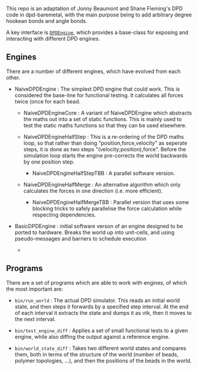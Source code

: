 

This repo is an adaptation of Jonny Beaumont and Shane Fleming's DPD code in
dpd-baremetal, with the main purpose being to add arbitrary degree hookean
bonds and angle bonds. 

A key interface is [`DPDEngine`](include/dpd/core/dpd_engine.hpp), which provides a base-class for exposing and
interacting with different DPD engines.

Engines
-------

There are a number of different engines, which have evolved from each other.

- NaiveDPDEngine : The simplest DPD engine that could work. This is considered the base-line for functional testing. It calculates all forces twice (once
    for each bead.

   - NaiveDPDEngineCore : A variant of NaiveDPDEngine which abstracts the maths out into a set of static functions. This is mainly used to test the static 
   maths functions so that they can be used elsewhere.

   -  NaiveDPDEngineHalfStep : This is a re-ordering of the DPD maths loop, so that
      rather than doing "position,force,velocity" as seperate steps, it is done
      as two steps "(velocity;position),force". Before the simulation loop starts the engine pre-corrects the world backwards by one position step.

      - NaiveDPDEngineHalfStepTBB : A parallel software version.

   -  NaiveDPDEngineHalfMerge : An alternative algorithm which only calculates
      the forces in one direction (i.e. more efficient).

      -  NaiveDPDEngineHalfMergeTBB : Parallel version that uses some blocking
         tricks to safely parallelise the force calculation while respecting
         dependencies.

-  BasicDPDEngine : initial software verson of an engine designed to be
    ported to hardware. Breaks the world up into unit-cells, and using
    pseudo-messages and barriers to schedule execution

    - 

Programs
--------

There are a set of programs which are able to work with engines, of which the most important are:

- `bin/run_world` : The actual DPD simulator. This reads an initial world state,
   and then steps it forwards by a specified step interval. At the end of each
   interval it extracts the state and dumps it as vtk, then it moves to the next interval.

- `bin/test_engine_diff` : Applies a set of small functional tests to a given engine, while also
   diffing the output against a reference engine.

- `bin/world_state_diff` : Takes two different world states and compares them, both in terms of 
  the structure of the world (number of beads, polymer topologies, ...), and then the positions
  of the beads in the world.

